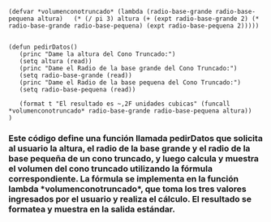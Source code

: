 ~~~
(defvar *volumenconotruncado* (lambda (radio-base-grande radio-base-pequena altura)   (* (/ pi 3) altura (+ (expt radio-base-grande 2) (* radio-base-grande radio-base-pequena) (expt radio-base-pequena 2)))))


(defun pedirDatos()
   (princ "Dame la altura del Cono Truncado:")
   (setq altura (read))
   (princ "Dame el Radio de la base grande del Cono Truncado:")
   (setq radio-base-grande (read))
   (princ "Dame el Radio de la base pequena del Cono Truncado:")
   (setq radio-base-pequena (read))
   
   (format t "El resultado es ~,2F unidades cubicas" (funcall *volumenconotruncado* radio-base-grande radio-base-pequena altura))
)
~~~


<h3>Este código define una función llamada pedirDatos que solicita al usuario la altura, 
el radio de la base grande y el radio de la base pequeña de un cono truncado, 
y luego calcula y muestra el volumen del cono truncado utilizando la fórmula correspondiente. 
La fórmula se implementa en la función lambda *volumenconotruncado*, que toma los tres valores ingresados por el usuario 
y realiza el cálculo. El resultado se formatea y muestra en la salida estándar.</h3>
